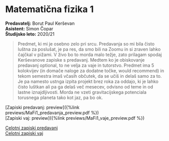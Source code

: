 # Matematična fizika 1
**Predavatelj:** Borut Paul Kerševan \
**Asistent:** Simon Čopar \
**Študijsko leto:** 2020/21 

> Predmet, ki mi je osebno zelo pri srcu. Predavanja so mi bila čisto luštna za poslušat, je pa res, da smo bili na Zoomu in si zraven lahko čajčkal v pižami. V živo bo to morda malo težje, zato prilagam spodaj Kerševanove zapiske s predavanj. Medtem ko je obiskovanje predavanj optional, to ne velja za vaje in tutorstvo. Predmet ima 5 kolokvijev (in domače naloge za dodatne točke, would recommend) in tekom semestra imaš včasih občutek, da se učiš in delaš samo za to. Je pa namesto ustnga izpita projekt brez roka za oddajo, ki je lahko čisto luštkan ali pa ga delaš več mesecev, odvisno od teme in od lastne iznajdljivosti. Morda ne vzeti gravitacijskega potenciala torusnega planeta tako kot jaz, pa bo ok.

[Zapiski predavanj: preview]({%link previews/MaFi1_predavanja_preview.pdf %}) \
[Zapiski vaj: preview]({%link previews/MaFi1_vaje_preview.pdf %})

[Celotni zapiski predavanj](https://drive.google.com/file/d/1luLy0KABjaVE9gqml4JSyVDSPy91v9MH/view?usp=sharing) \
[Celotni zapiski vaj](https://drive.google.com/file/d/1sIrQW43I6mTd-66M9zEnmfK9uSNinu_6/view?usp=sharing) 
